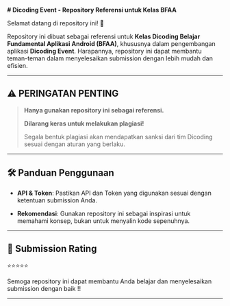 **# Dicoding Event - Repository Referensi untuk Kelas BFAA**

Selamat datang di repository ini! 🚀

Repository ini dibuat sebagai referensi untuk **Kelas Dicoding Belajar Fundamental Aplikasi Android (BFAA)**, khususnya dalam pengembangan aplikasi **Dicoding Event**. Harapannya, repository ini dapat membantu teman-teman dalam menyelesaikan submission dengan lebih mudah dan efisien.

---

## ⚠️ PERINGATAN PENTING

> **Hanya gunakan repository ini sebagai referensi.**
>
> **Dilarang keras untuk melakukan plagiasi!**
>
> Segala bentuk plagiasi akan mendapatkan sanksi dari tim Dicoding sesuai dengan aturan yang berlaku.

---

## 🛠 Panduan Penggunaan

- **API & Token**:
  Pastikan API dan Token yang digunakan sesuai dengan ketentuan submission Anda.

- **Rekomendasi**:
  Gunakan repository ini sebagai inspirasi untuk memahami konsep, bukan untuk menyalin kode sepenuhnya.

---

## 🌟 Submission Rating

⭐️⭐️⭐️⭐️⭐️

Semoga repository ini dapat membantu Anda belajar dan menyelesaikan submission dengan baik !!

---

